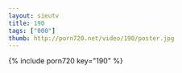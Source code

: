 ```yaml
--- 
layout: sieutv
title: 190
tags: ["000"]
thumb: http://porn720.net/video/190/poster.jpg
---
```

{% include porn720 key="190" %} 
